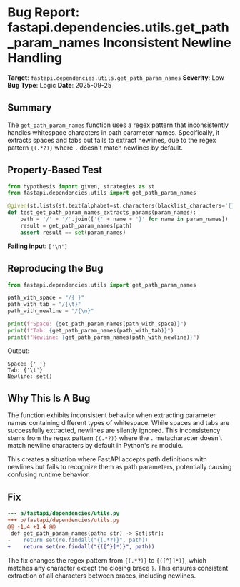 # Bug Report: fastapi.dependencies.utils.get_path_param_names Inconsistent Newline Handling

**Target**: `fastapi.dependencies.utils.get_path_param_names`
**Severity**: Low
**Bug Type**: Logic
**Date**: 2025-09-25

## Summary

The `get_path_param_names` function uses a regex pattern that inconsistently handles whitespace characters in path parameter names. Specifically, it extracts spaces and tabs but fails to extract newlines, due to the regex pattern `{(.*?)}` where `.` doesn't match newlines by default.

## Property-Based Test

```python
from hypothesis import given, strategies as st
from fastapi.dependencies.utils import get_path_param_names

@given(st.lists(st.text(alphabet=st.characters(blacklist_characters='{}'), min_size=1)))
def test_get_path_param_names_extracts_params(param_names):
    path = '/' + '/'.join(['{' + name + '}' for name in param_names])
    result = get_path_param_names(path)
    assert result == set(param_names)
```

**Failing input**: `['\n']`

## Reproducing the Bug

```python
from fastapi.dependencies.utils import get_path_param_names

path_with_space = "/{ }"
path_with_tab = "/{\t}"
path_with_newline = "/{\n}"

print(f"Space: {get_path_param_names(path_with_space)}")
print(f"Tab: {get_path_param_names(path_with_tab)}")
print(f"Newline: {get_path_param_names(path_with_newline)}")
```

Output:
```
Space: {' '}
Tab: {'\t'}
Newline: set()
```

## Why This Is A Bug

The function exhibits inconsistent behavior when extracting parameter names containing different types of whitespace. While spaces and tabs are successfully extracted, newlines are silently ignored. This inconsistency stems from the regex pattern `{(.*?)}` where the `.` metacharacter doesn't match newline characters by default in Python's `re` module.

This creates a situation where FastAPI accepts path definitions with newlines but fails to recognize them as path parameters, potentially causing confusing runtime behavior.

## Fix

```diff
--- a/fastapi/dependencies/utils.py
+++ b/fastapi/dependencies/utils.py
@@ -1,4 +1,4 @@
 def get_path_param_names(path: str) -> Set[str]:
-    return set(re.findall("{(.*?)}", path))
+    return set(re.findall("{([^}]*)}", path))
```

The fix changes the regex pattern from `{(.*?)}` to `{([^}]*)}`, which matches any character except the closing brace `}`. This ensures consistent extraction of all characters between braces, including newlines.